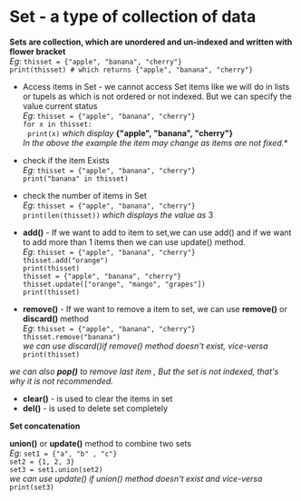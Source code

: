 # Set -  a type of collection of data

**Sets are collection, which are unordered and un-indexed and written with flower bracket** <br />
	*Eg*:	```thisset = {"apple", "banana", "cherry"}``` <br />
			```print(thisset) # which returns {"apple", "banana", "cherry"}``` <br />

+ Access items in Set - we cannot access Set items like we will do in lists or tupels as which is not ordered or not indexed. But we can specify the value current status <br />
	*Eg*:	```thisset = {"apple", "banana", "cherry"}``` <br />
			```for x in thisset:``` <br />
 			```print(x)``` *which display* **{"apple", "banana", "cherry"}** <br />
*In the above the example the item may change as items are not fixed.** <br />

+ check if the item Exists 	<br />
	*Eg*:	```thisset = {"apple", "banana", "cherry"}``` <br />
			```print("banana" in thisset)``` <br />

+ check the number of items in Set <br />
	*Eg*: 	```thisset = {"apple", "banana", "cherry"}``` <br />
			```print(len(thisset))``` *which displays the value as* 3 <br />

+ **add()**  - If we want to add to item to set,we can use add() and if we want to add more than 1 items then we can use update() method. <br />
	*Eg*:	```thisset = {"apple", "banana", "cherry"}``` <br />
			```thisset.add("orange")``` <br />
			```print(thisset)``` <br />
      ```thisset = {"apple", "banana", "cherry"}``` <br />
			```thisset.update(["orange", "mango", "grapes"])``` <br />
			```print(thisset)``` <br />

+ **remove()** - If we want to remove a item to set, we can use **remove()** or **discard()** method <br />
	*Eg*:	```thisset = {"apple", "banana", "cherry"}``` <br />
			```thisset.remove("banana")``` <br />
			*we can use discard()if remove() method doesn't exist, vice-versa* <br />
			```print(thisset)``` <br />
			
*we can also **pop()** to remove last item , But the set is not indexed, that's why it is not recommended.* <br />

+ **clear()** - is used to clear the items  in set <br />
+ **del()** - is used to delete set completely <br />

**Set concatenation**

**union()** or **update()** method to combine two sets <br />
*Eg*:	```set1 = {"a", "b" , "c"}``` <br />
		```set2 = {1, 2, 3}``` <br />
		```set3 = set1.union(set2)``` <br />
		*we can use update() if union() method doesn't exist and vice-versa* <br />
		```print(set3)``` <br />
